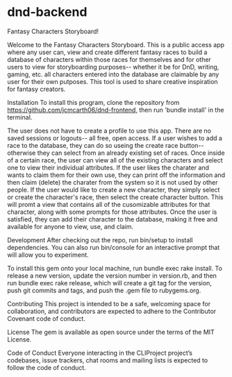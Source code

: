 # dnd-backend
Fantasy Characters Storyboard!

Welcome to the Fantasy Characters Storyboard. This is a public access app where any user can, view and create different fantasy races to build a database of characters within those races for themselves and for other users to view for storyboarding purposes-- whether it be for DnD, writing, gaming, etc. all characters entered into the database are claimable by any user for their own putposes. This tool is used to share creative inspiration for fantasy creators.

Installation To install this program, clone the repository from https://github.com/jcmcarth06/dnd-frontend, then run 'bundle install' in the terminal.

The user does not have to create a profile to use this app. There are no saved sessions or logouts-- all free, open access. If a user wishes to add a race to the database, they can do so useing the create race button-- otherwise they can select from an already existing set of races. Once inside of a certain race, the user can view all of the existing characters and select one to view their individual attributes. If the user likes the charater and wants to claim them for their own use, they can print off the information and then claim (delete) the charater from the system so it is not used by other people. If the user would like to create a new character, they simply select or create the character's race, then select the create character button. This will promt a view that contains all of the cusomizable attributes for that character, along with some prompts for those attributes. Once the user is satisfied, they can add their character to the database, making it free and available for anyone to view, use, and claim.

Development After checking out the repo, run bin/setup to install dependencies. You can also run bin/console for an interactive prompt that will allow you to experiment.

To install this gem onto your local machine, run bundle exec rake install. To release a new version, update the version number in version.rb, and then run bundle exec rake release, which will create a git tag for the version, push git commits and tags, and push the .gem file to rubygems.org.

Contributing This project is intended to be a safe, welcoming space for collaboration, and contributors are expected to adhere to the Contributor Covenant code of conduct.

License The gem is available as open source under the terms of the MIT License.

Code of Conduct Everyone interacting in the CLIProject project’s codebases, issue trackers, chat rooms and mailing lists is expected to follow the code of conduct.